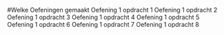 #Welke Oefeningen gemaakt
Oefening 1 opdracht 1
Oefening 1 opdracht 2
Oefening 1 opdracht 3
Oefening 1 opdracht 4
Oefening 1 opdracht 5
Oefening 1 opdracht 6
Oefening 1 opdracht 7
Oefening 1 opdracht 8

